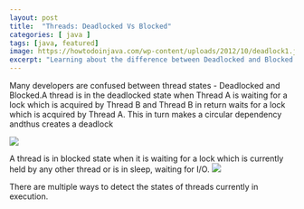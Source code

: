 ```yaml
---
layout: post
title:  "Threads: Deadlocked Vs Blocked"
categories: [ java ]
tags: [java, featured]
image: https://howtodoinjava.com/wp-content/uploads/2012/10/deadlock1.jpg
excerpt: "Learning about the difference between Deadlocked and Blocked states."
---
```



Many developers are confused between thread states - Deadlocked and Blocked.A thread is in the deadlocked state when Thread A is waiting for a lock which is acquired by Thread B and Thread B in return waits for a lock which is acquired by Thread A. 
This in turn makes a circular dependency andthus creates a deadlock

<img src="https://howtodoinjava.com/wp-content/uploads/2012/10/deadlock1.jpg" />

A thread is in blocked state when it is waiting for a lock which is currently held by any other thread or is in sleep, waiting for I/O.
<img src="https://static.javatpoint.com/images/thread-life-cycle.png" />

There are multiple ways to detect the states of threads currently in execution.
